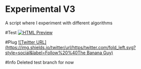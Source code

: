 # Experimental V3
A script where I experiment with different algorithms

#Test
[![HTML Preview](https://img.shields.io/badge/Click%20to%20Preview-%20-blue.svg)](https://kakol20.github.io/Experimental-V3/)

#Plug
[![Twitter URL](https://img.shields.io/twitter/url/https/twitter.com/fold_left.svg?style=social&label=Follow%20%40The Banana Guy)](https://twitter.com/the_banana_guy_)

#Info
Deleted test branch for now
